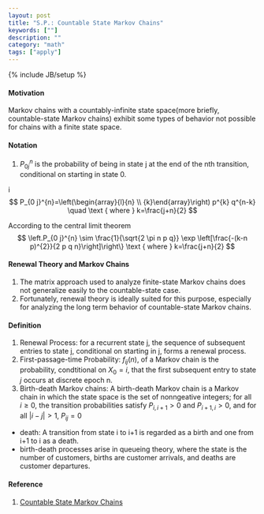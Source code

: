 ```yaml
---
layout: post
title: "S.P.: Countable State Markov Chains"
keywords: [""] 
description: ""
category: "math"
tags: ["apply"]
---
```

{% include JB/setup %}

#### Motivation
Markov chains with a countably-infinite state space(more briefly,
countable-state Markov chains) exhibit some types of behavior not possible for
chains with a finite state space.
#### Notation
1. $P_{0j}^n$ is the probability of being in state j at the end of the nth
   transition, conditional on starting in state 0.

i$$
P_{0 j}^{n}=\left(\begin{array}{l}{n} \\ {k}\end{array}\right) p^{k} q^{n-k}
\quad \text { where } k=\frac{j+n}{2}
$$

According to the central limit theorem <br />
$$
\left.P_{0 j}^{n} \sim \frac{1}{\sqrt{2 \pi n p q}} \exp \left[\frac{-(k-n
p)^{2}}{2 p q n}\right]\right\}
\text { where } k=\frac{j+n}{2}
$$

#### Renewal Theory and Markov Chains
1. The matrix approach used to analyze finite-state Markov chains does not
   generalize easily to the countable-state case.
2. Fortunately, renewal theory is ideally suited for this purpose, especially
   for analyzing the long term behavior of countable-state Markov chains.

#### Definition
1. Renewal Process: for a recurrent state j, the sequence of subsequent entries to
state j, conditional on starting in j, forms a renewal process.
2. First-passage-time Probability: $f_{ij}(n)$, of a Markov chain is the
   probability, condtitional on $X_0=i$, that the first subsequent entry to
   state $j$ occurs at discrete epoch n.
3. Birth-death Markov chains: A birth-death Markov chain is a Markov chain in
   which the state space is the set of nonngeative integers; for all $i\geq 0$,
   the transition probabilities satisfy $P_{i,i+1}>0$ and $P_{i+1,i}>0$, and for
   all $|i-j|>1$, $P_{ij}=0$
- death: A transition from state i to i+1 is regarded as a birth and one from
  i+1 to i as a death.
- birth-death processes arise in queueing theory, where the state is the number
  of customers, births are customer arrivals, and deaths are customer
  departures.




#### Reference
1. [Countable State Markov Chains](https://ocw.mit.edu/courses/electrical-engineering-and-computer-science/6-262-discrete-stochastic-processes-spring-2011/course-notes/MIT6_262S11_chap05.pdf)
